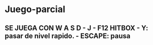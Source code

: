 # Juego-parcial

## SE JUEGA CON W A S D - J - F12 HITBOX - Y: pasar de nivel rapido. - ESCAPE: pausa
 
